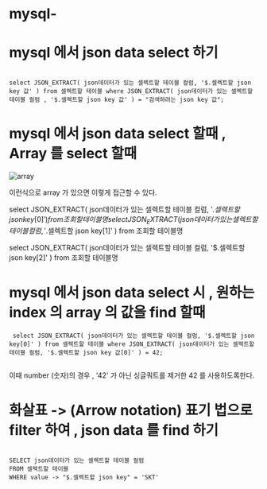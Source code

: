 # mysql-

# mysql 에서 json data select 하기 
``` mysql

select JSON_EXTRACT( json데이터가 있는 셀렉트할 테이블 컬럼, '$.셀렉트할 json key 값' ) from 셀렉트할 테이블 where JSON_EXTRACT( json데이터가 있는 셀렉트할 테이블 컬럼 , '$.셀렉트할 json key 값' ) = "검색하려는 json key 값";

```
# mysql 에서 json data select 할때 , Array 를 select 할때 
![array](https://user-images.githubusercontent.com/69393030/145916327-9f794c52-89d0-49fe-8e7b-85fb2820f3db.PNG)

이런식으로 array 가 있으면 이렇게 접근할 수 있다.

select JSON_EXTRACT( json데이터가 있는 셀렉트할 테이블 컬럼, '$.셀렉트할 json key[0]' ) from 조회할 테이블명  
select JSON_EXTRACT( json데이터가 있는 셀렉트할 테이블 컬럼, '$.셀렉트할 json key[1]' ) from 조회할 테이블명 

select JSON_EXTRACT( json데이터가 있는 셀렉트할 테이블 컬럼, '$.셀렉트할 json key[2]' ) from 조회할 테이블명 

# mysql 에서 json data select 시 , 원하는 index 의 array 의 값을 find 할때 

``` mysql 
 select JSON_EXTRACT( json데이터가 있는 셀렉트할 테이블 컬럼, '$.셀렉트할 json key[0]' ) from 셀렉트할 테이블 where JSON_EXTRACT( json데이터가 있는 셀렉트할 테이블 컬럼, '$.셀렉트할 json key 값[0]' ) = 42;


```
이때 number (숫자)의 경우 , '42' 가 아닌 싱글쿼트를 제거한 42 를 사용하도록한다.

# 화살표 -> (Arrow notation) 표기 법으로 filter 하여 , json data 를 find 하기

``` mysql

SELECT json데이터가 있는 셀렉트할 테이블 컬럼
FROM 셀렉트할 테이블
WHERE value -> "$.셀렉트할 json key" = 'SKT'

```
